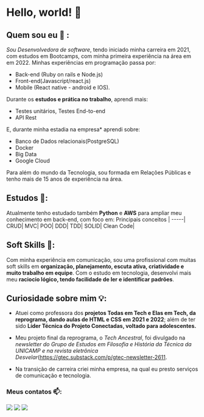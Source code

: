 # Hello, world! 👋
## Quem sou eu 🔭 :
 *Sou Desenvolvedora de software*, tendo iniciado minha carreira em 2021, com estudos em Bootcamps, com minha primeira experiência
   na área em em 2022. 
   Minhas experiências em programação passa por: 
 - Back-end (Ruby on rails e Node.js)
 - Front-end(Javascript/react.js)
 - Mobile (React native - android e IOS).

  Durante os **estudos e prática no trabalho**, aprendi mais:
  - Testes unitários, Testes End-to-end
  - API Rest
    
   E, durante minha estadia na empresa* aprendi sobre:
  - Banco de Dados relacionais(PostgreSQL)
  - Docker
  - Big Data
  - Google Cloud

Para além do mundo da Tecnologia, sou formada em Relações Públicas e tenho mais de 15 anos de experiência na área.
  
## Estudos 📖:
 Atualmente tenho estudado também  **Python** e **AWS** para ampliar meu conhecimento em back-end, com foco em:
Principais conceitos | 
-----|
CRUD|
MVC|
POO|
DDD|
TDD|
SOLID|
Clean Code|

## Soft Skills 🌱: 
 Com minha experiência em comunicação, sou uma profissional com muitas soft skills em **organização, planejamento, escuta ativa, criatividade e muito trabalho em equipe**. 
 Com o estudo em tecnologia, desenvolvi mais meu **raciocio lógico, tendo facilidade de ler e identificar padrões**.
    
## Curiosidade sobre mim 💡:
   - Atuei como professora dos **projetos Todas em Tech e Elas em Tech, da reprograma, dando aulas  de HTML e CSS em 2021 e 2022**; além de ter sido 
  **Líder Técnica do Projeto Conectadas, voltado para adolescentes.**

  - Meu projeto final da reprograma, o *Tech Ancestral*, foi divulgado na *newsletter do Grupo de Estudos em Filosofia e História da Técnica da 
   UNICAMP e na revista eletrônica Desvelar*(https://gtec.substack.com/p/gtec-newsletter-2611.

  - Na transição de carreira criei minha empresa, na qual eu presto serviços de comunicação e tecnologia.
  
### Meus contatos 📫:
  
 [<img src="https://img.shields.io/badge/LinkedIn-0077B5?style=for-the-badge&logo=linkedin&logoColor=white" />](https://www.linkedin.com/in/jaqueline-de-almeida/) [<img src = "https://img.shields.io/badge/Gmail-D14836?style=for-the-badge&logo=gmail&logoColor=white">](amaracomtecnologia@gmail.com) [<img src = "https://img.shields.io/badge/Discord-7289DA?style=for-the-badge&logo=discord&logoColor=white">](jaquelinedealmeida)
